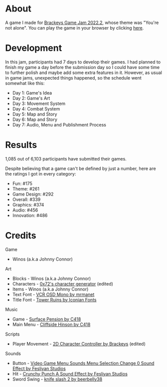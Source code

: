 # About

A game I made for [Brackeys Game Jam 2022.2](https://itch.io/jam/brackeys-8), whose theme was "You're not alone". You can play the game in your browser by clicking [here](https://johnny-connor.itch.io/survival-game).

# Development

In this jam, participants had 7 days to develop their games. I had planned to finish my game a day before the submission day so I could have some time to further polish and maybe add some extra features in it. However, as usual in game jams, unexpected things happened, so the schedule went somewhat like this:

* Day 1: Game's Idea
* Day 2: Game's Art
* Day 3: Movement System
* Day 4: Combat System
* Day 5: Map and Story
* Day 6: Map and Story
* Day 7: Audio, Menu and Publishment Process

# Results

1,085 out of 6,103 participants have submitted their games.

Despite believing that a game can't be defined by just a number, here are the ratings I got in every category:

* Fun: #175
* Theme: #261
* Game Design: #292
* Overall: #339
* Graphics: #374
* Audio: #456
* Innovation: #486

# Credits

Game
* Winos (a.k.a Johnny Connor)

Art
* Blocks - Winos (a.k.a Johnny Connor)
* Characters - [0x72's character generator](https://0x72.itch.io/pixeldudesmaker) (edited)
* Items - Winos (a.k.a Johnny Connor)
* Text Font - [VCR OSD Mono by mrmanet](https://fontm.com/vcr-osd-mono-font/)
* Title Font - [Tower Ruins by Iconian Fonts](https://www.iconian.com/t.html)

Music
* Game - [Surface Pension by C418](https://c418.bandcamp.com/track/surface-pension)
* Main Menu - [Cliffside Hinson by C418](https://c418.bandcamp.com/track/cliffside-hinson)

Scripts
* Player Movement - [2D Character Controller by Brackeys](https://github.com/Brackeys/2D-Character-Controller) (edited)

Sounds
* Button - [Video Game Menu Sounds Menu Selection Change 0 Sound Effect by Fesliyan Studios](https://www.fesliyanstudios.com/play-mp3/2910)
* Hit - [Crunchy Punch A Sound Effect by Fesliyan Studios](https://www.fesliyanstudios.com/play-mp3/5668)
* Sword Swing - [knife slash 2 by beerbelly38](https://freesound.org/s/362349/)
